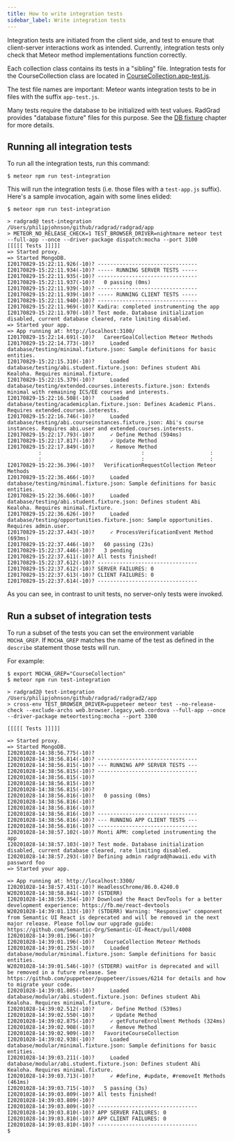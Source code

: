 ```yaml
---
title: How to write integration tests
sidebar_label: Write integration tests
---
```


Integration tests are initiated from the client side, and test to ensure that client-server interactions work as intended. Currently, integration tests only check that Meteor method implementations function correctly.

Each collection class contains its tests in a "sibling" file. Integration tests for the CourseCollection class are located in [CourseCollection.app-test.js](https://github.com/radgrad/radgrad/blob/master/app/imports/api/course/CourseInstanceCollection.methods.app-test.js).

The test file names are important: Meteor wants integration tests to be in files with the suffix `app-test.js`.

Many tests require the database to be initialized with test values.  RadGrad provides "database fixture" files for this purpose. See the [DB fixture](docs/developers/testing/concepts/database-fixtures) chapter for more details.

## Running all integration tests

To run all the integration tests, run this command:

```
$ meteor npm run test-integration
```

This will run the integration tests (i.e. those files with a `test-app.js` suffix). Here's a sample invocation, again with some lines elided:

```
$ meteor npm run test-integration

> radgrad@ test-integration /Users/philipjohnson/github/radgrad/radgrad/app
> METEOR_NO_RELEASE_CHECK=1 TEST_BROWSER_DRIVER=nightmare meteor test --full-app --once --driver-package dispatch:mocha --port 3100
[[[[[ Tests ]]]]]
=> Started proxy.
=> Started MongoDB.
I20170829-15:22:11.926(-10)? --------------------------------
I20170829-15:22:11.934(-10)? ----- RUNNING SERVER TESTS -----
I20170829-15:22:11.935(-10)? --------------------------------
I20170829-15:22:11.937(-10)?   0 passing (0ms)
I20170829-15:22:11.939(-10)? --------------------------------
I20170829-15:22:11.939(-10)? ----- RUNNING CLIENT TESTS -----
I20170829-15:22:11.940(-10)? --------------------------------
I20170829-15:22:11.969(-10)? Kadira: completed instrumenting the app
I20170829-15:22:11.970(-10)? Test mode. Database initialization disabled, current database cleared, rate limiting disabled.
=> Started your app.
=> App running at: http://localhost:3100/
I20170829-15:22:14.691(-10)?   CareerGoalCollection Meteor Methods
I20170829-15:22:14.773(-10)?     Loaded database/testing/minimal.fixture.json: Sample definitions for basic entities.
I20170829-15:22:15.310(-10)?     Loaded database/testing/abi.student.fixture.json: Defines student Abi Kealoha. Requires minimal.fixture.
I20170829-15:22:15.379(-10)?     Loaded database/testing/extended.courses.interests.fixture.json: Extends minimal with remaining ICS/EE courses and interests.
I20170829-15:22:16.508(-10)?     Loaded database/testing/academicplan.fixture.json: Defines Academic Plans. Requires extended.courses.interests.
I20170829-15:22:16.746(-10)?     Loaded database/testing/abi.courseinstances.fixture.json: Abi's course instances. Requires abi.user and extended.courses.interests.
I20170829-15:22:17.793(-10)?     ✓ Define Method (594ms)
I20170829-15:22:17.817(-10)?     ✓ Update Method
I20170829-15:22:17.849(-10)?     ✓ Remove Method
          :                                :                     :
          :                                :                     :
I20170829-15:22:36.396(-10)?   VerificationRequestCollection Meteor Methods
I20170829-15:22:36.466(-10)?     Loaded database/testing/minimal.fixture.json: Sample definitions for basic entities.
I20170829-15:22:36.606(-10)?     Loaded database/testing/abi.student.fixture.json: Defines student Abi Kealoha. Requires minimal.fixture.
I20170829-15:22:36.626(-10)?     Loaded database/testing/opportunities.fixture.json: Sample opportunities. Requires admin.user.
I20170829-15:22:37.443(-10)?     ✓ ProcessVerificationEvent Method (693ms)
I20170829-15:22:37.446(-10)?   60 passing (23s)
I20170829-15:22:37.446(-10)?   3 pending
I20170829-15:22:37.611(-10)? All tests finished!
I20170829-15:22:37.612(-10)? --------------------------------
I20170829-15:22:37.612(-10)? SERVER FAILURES: 0
I20170829-15:22:37.613(-10)? CLIENT FAILURES: 0
I20170829-15:22:37.614(-10)? --------------------------------
```

As you can see, in contrast to unit tests, no server-only tests were invoked.

## Run a subset of integration tests

To run a subset of the tests you can set the environment variable `MOCHA_GREP`. If `MOCHA_GREP` matches the name of the test as defined in the `describe` statement those tests will run.

For example:

```
$ export MOCHA_GREP="CourseCollection"
$ meteor npm run test-integration

> radgrad2@ test-integration /Users/philipjohnson/github/radgrad/radgrad2/app
> cross-env TEST_BROWSER_DRIVER=puppeteer meteor test --no-release-check --exclude-archs web.browser.legacy,web.cordova --full-app --once --driver-package meteortesting:mocha --port 3300

[[[[[ Tests ]]]]]

=> Started proxy.
=> Started MongoDB.
I20201028-14:38:56.775(-10)?
I20201028-14:38:56.814(-10)? --------------------------------
I20201028-14:38:56.815(-10)? --- RUNNING APP SERVER TESTS ---
I20201028-14:38:56.815(-10)? --------------------------------
I20201028-14:38:56.815(-10)?
I20201028-14:38:56.815(-10)?
I20201028-14:38:56.815(-10)?
I20201028-14:38:56.816(-10)?   0 passing (0ms)
I20201028-14:38:56.816(-10)?
I20201028-14:38:56.816(-10)?
I20201028-14:38:56.816(-10)? --------------------------------
I20201028-14:38:56.816(-10)? --- RUNNING APP CLIENT TESTS ---
I20201028-14:38:56.816(-10)? --------------------------------
I20201028-14:38:57.102(-10)? Monti APM: completed instrumenting the app
I20201028-14:38:57.103(-10)? Test mode. Database initialization disabled, current database cleared, rate limiting disabled.
I20201028-14:38:57.293(-10)? Defining admin radgrad@hawaii.edu with password foo
=> Started your app.

=> App running at: http://localhost:3300/
I20201028-14:38:57.431(-10)? HeadlessChrome/86.0.4240.0
W20201028-14:38:58.841(-10)? (STDERR)
I20201028-14:38:59.354(-10)? Download the React DevTools for a better development experience: https://fb.me/react-devtools
W20201028-14:39:01.133(-10)? (STDERR) Warning: "Responsive" component from Semantic UI React is deprecated and will be removed in the next major release. Please follow our upgrade guide: https://github.com/Semantic-Org/Semantic-UI-React/pull/4008
I20201028-14:39:01.196(-10)?
I20201028-14:39:01.196(-10)?   CourseCollection Meteor Methods
I20201028-14:39:01.253(-10)?     Loaded database/modular/minimal.fixture.json: Sample definitions for basic entities.
W20201028-14:39:01.546(-10)? (STDERR) waitFor is deprecated and will be removed in a future release. See https://github.com/puppeteer/puppeteer/issues/6214 for details and how to migrate your code.
I20201028-14:39:01.805(-10)?     Loaded database/modular/abi.student.fixture.json: Defines student Abi Kealoha. Requires minimal.fixture.
I20201028-14:39:02.512(-10)?     ✓ Define Method (539ms)
I20201028-14:39:02.550(-10)?     ✓ Update Method
I20201028-14:39:02.875(-10)?     ✓ getFutureEnrollment Methods (324ms)
I20201028-14:39:02.908(-10)?     ✓ Remove Method
I20201028-14:39:02.909(-10)?   FavoriteCourseCollection
I20201028-14:39:02.938(-10)?     Loaded database/modular/minimal.fixture.json: Sample definitions for basic entities.
I20201028-14:39:03.211(-10)?     Loaded database/modular/abi.student.fixture.json: Defines student Abi Kealoha. Requires minimal.fixture.
I20201028-14:39:03.713(-10)?     ✓ #define, #update, #removeIt Methods (461ms)
I20201028-14:39:03.715(-10)?   5 passing (3s)
I20201028-14:39:03.809(-10)? All tests finished!
I20201028-14:39:03.809(-10)?
I20201028-14:39:03.809(-10)? --------------------------------
I20201028-14:39:03.810(-10)? APP SERVER FAILURES: 0
I20201028-14:39:03.810(-10)? APP CLIENT FAILURES: 0
I20201028-14:39:03.810(-10)? --------------------------------
$

```


